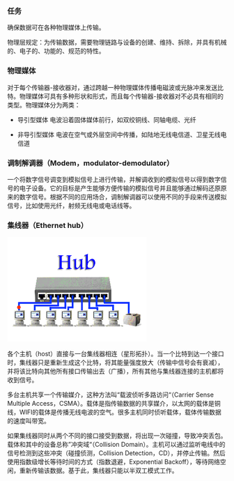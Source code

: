 ### 任务

确保数据可在各种物理媒体上传输。

物理层规定：为传输数据，需要物理链路与设备的创建、维持、拆除，并具有机械的、电子的、功能的、规范的特性。

### 物理媒体

对于每个传输器-接收器对，通过跨越一种物理媒体传播电磁波或光脉冲来发送比特。物理媒体可具有多种形状和形式，而且每个传输器-接收器对不必具有相同的类型。物理媒体分为两类：

- 导引型媒体  电波沿着固体媒体前行，如双绞铜线、同轴电缆、光纤

- 非导引型媒体  电波在空气或外层空间中传播，如陆地无线电信道、卫星无线电信道

### 调制解调器（Modem，modulator-demodulator）

一个将数字信号调变到模拟信号上进行传输，并解调收到的模拟信号以得到数字信号的电子设备。它的目标是产生能够方便传输的模拟信号并且能够通过解码还原原来的数字信号。根据不同的应用场合，调制解调器可以使用不同的手段来传送模拟信号，比如使用光纤，射频无线电或电话线等。

### 集线器（Ethernet hub）

![集线器.gif](物理层.assets/1.gif)

各个主机（host）直接与一台集线器相连（星形拓扑）。当一个比特到达一个接口时，集线器只是重新生成这个比特，将其能量强度放大（传输中信号会有衰减），并将该比特向其他所有接口传输出去（广播），所有其他与集线器连接的主机都将收到信号。

多台主机共享一个传输媒介，这种方法叫“载波侦听多路访问“（Carrier Sense Multiple Access，CSMA）。载体是指传输数据的共享媒介，以太网的载体是铜线，WIFI的载体是传播无线电波的空气。很多主机同时侦听载体，载体传输数据的速度叫带宽。

如果集线器同时从两个不同的接口接受到数据，将出现一次碰撞，导致冲突丢包。载体和其中的设备总称”冲突域“（Collision Domain）。主机可以通过监听电线中的信号检测到这些冲突（碰撞侦测，Collision Detection，CD），并停止传输。然后使用指数级增长等待时间的方式（指数退避，Exponential Backoff），等待网络空闲，重新传输该数据。基于此，集线器只能以半双工模式工作。